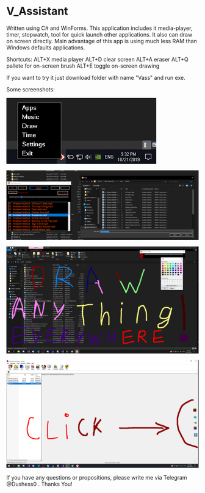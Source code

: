 # V_Assistant
Written using C# and WinForms.
This application includes it media-player, timer, stopwatch, tool for quick launch other applications. It also can draw on screen directly. Main advantage of this app is using much less RAM than Windows defaults applications.


Shortcuts:
ALT+X media player
ALT+D clear screen
ALT+A eraser
ALT+Q pallete for on-screen brush
ALT+E toggle on-screen drawing

If you want to try it just download folder with name "Vass" and run exe.

Some screenshots:

![Screenshot](screenshot1.png)

![Screenshot](screenshot2.png)

![Screenshot](screenshot3.png)

![Screenshot](screenshot4.png)


If you have any questions or propositions, please write me via Telegram @Dushess0 .
Thanks You!
